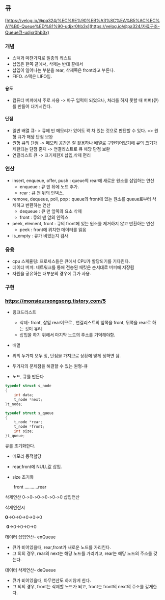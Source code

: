 ## 큐

[https://velog.io/@pa324/%EC%9E%90%EB%A3%8C%EA%B5%AC%EC%A1%B0-Queue%ED%81%90-udjxr0hb3x](https://velog.io/@pa324/자료구조-Queue큐-udjxr0hb3x)

### 개념

- 스택과 마찬가지로 일종의 리스트
- 삽입은 한쪽 끝에서, 삭제는 반대 끝에서
- 삽입이 일어나는 부분을 rear, 삭제쪽은 front라고 부른다.
- FIFO. 스택은 LIFO임.

#### 용도

- 컴퓨터 버퍼에서 주로 사용 -> 마구 입력이 되었으나, 처리를 하지 못할 때 버퍼(큐)를 만들어 대기시킨다.

#### 단점

- 일반 배열 큐- > 큐에 빈 메모리가 있어도 꽉 차 있는 것으로 판단할 수 있다. => 원형 큐가 해당 단점 보완
- 원형 큐의 단점 -> 메모리 공간은 잘 활용하나 배열로 구현되어있기에 큐의 크기가 제한되는 단점 존재 -> 연결리스트로 큐 해당 단점 보완
- 연결리스트 큐 -> 크기제한X 삽입,삭제 편리

### 연산

- insert, enqueue, offer, push : queue의 rear에 새로운 원소를 삽입하는 연산
  - enqueue : 큐 맨 뒤에 노드 추가.
  - rear : 큐 맨 뒤의 인덱스.
- remove, dequeue, poll, pop : queue의 front에 있는 원소를 queue로부터 삭제하고 반환하는 연산
  - dequeue : 큐 맨 앞쪽의 요소 삭제
  - front : 큐의 맨 앞의 인덱스
- peek, element, front : 큐의 front에 있는 원소를 제거하지 않고 반환하는 연산
  - peek : front에 위치한 데이터를 읽음
- is_empty : 큐가 비었는지 검사

### 응용

- cpu 스케쥴링: 프로세스들은 큐에서 CPU가 할당되기를 기다린다.
- 데이터 버퍼: 네트워크를 통해 전송된 패킷은 순서대로 버퍼에 저장됨
- 자원을 공유하는 대부분의 경우에 큐가 사용.

### 구현

### https://monsieursongsong.tistory.com/5

- 링크드리스트
  - 삭제- front, 삽입 rear이므로 , 연결리스트의 앞쪽을 front, 뒤쪽을 rear로 하는 것이 유리
  - 삽입을 하기 위해서 마지막 노드의 주소를 기억해야함.
- 배열
- 위의 두가지 모두 장, 단점을 가지므로 상황에 맞게 정하면 됨.
- 두가지의 문제점을 해결할 수 있는 원형-큐







- 노드, 큐를 만든다

```c
typedef struct s_node
{
	int data;
	t_node *next;
}t_node;

typedef struct s_queue
{
    t_node *rear;
    t_node *front;
    int size;
}t_queue;
```

큐를 초기화한다.

- 메모리 동적할당

- rear,front에 NULL값 삽입.

- size 초기화

  ​		 front ...........rear

삭제연산 0->0->0->0->0->0 삽입연산

삭제연산시

**0**->0->0->0->0->0

​     **0**->0->0->0->0



데이터 삽입연산- enQueue

- 큐가 비어있을때, rear,front가 새로운 노드를 가리킨다.
- 그 외의 경우, rear의 next는 해당 노드를 가리키고, rear는 해당 노드의 주소를 갖는다.

데이터 삭제연산- deQueue

- 큐가 비어있을때, 아무연산도 하지않게 한다.
- 그 외의 경우, front는 삭제할 노드가 되고, front는 front의 next의 주소를 갖게한다.

### 